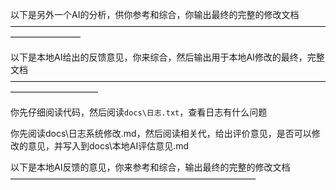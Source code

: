 以下是另外一个AI的分析，供你参考和综合，你输出最终的完整的修改文档
————————————————————————————————————————————

以下是本地AI给出的反馈意见，你来综合，然后输出用于本地AI修改的最终，完整文档
——————————————————————————————————————————————

你先仔细阅读代码，然后阅读`docs\日志.txt`，查看日志有什么问题

你先阅读docs\日志系统修改.md，然后阅读相关代，给出评价意见，是否可以修改的意见，并写入到docs\本地AI评估意见.md

以下是本地AI反馈的意见，你来参考和综合，输出最终的完整的修改文档
————————————————————————————
